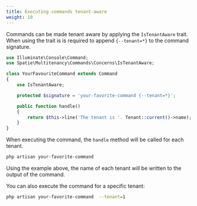 ```yaml
---
title: Executing commands tenant-aware
weight: 10
---
```


Commands can be made tenant aware by applying the `IsTenantAware` trait. When using the trait is is required to append `{--tenant=*}` to the command signature.
 
```php
use Illuminate\Console\Command;
use Spatie\Multitenancy\Commands\Concerns\IsTenantAware;

class YourFavouriteCommand extends Command
{
    use IsTenantAware;

    protected $signature = 'your-favorite-command {--tenant=*}';

    public function handle()
    {
        return $this->line('The tenant is '. Tenant::current()->name);
    }
}
```

When executing the command, the `handle` method will be called for each tenant. 

```bash
php artisan your-favorite-command 
```

Using the example above, the name of each tenant will be written to the output of the command.


You can also execute the command for a specific tenant:


```bash
php artisan your-favorite-command  --tenant=1
```
